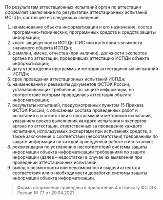 По результатам аттестационных испытаний орган по аттестации оформляет заключение по результатам аттестационных испытаний ИСПДн, состоящее из следующих сведений:
1. наименование объекта информатизации и его назначение, состав программно-технических, программных средств и средств защиты информации;
2. класс защищенности ИСПДн (ГИС или категория значимости значимого объекта ИСПДн);
3. фамилии, имена, отчества (при наличии), должности экспертов органа по аттестации, проводивших аттестацию ИСПДн объекта информатизации;
4. дату утверждения программы и методик аттестационных испытаний ИСПДн;
5. срок проведения аттестационных испытаний ИСПДн;
6. наименования и реквизиты документов ФСТЭК России, устанавливающих требования по защите информации, на соответствие которым проводилась аттестация объекта информатизации;
7. результаты испытаний, предусмотренных пунктом 15 Приказа ФСТЭК России, с описанием состава проведенных работ и испытаний в соответствии с программой и методикой испытаний, указанием сроков выполнения каждого испытания и экспертов органа по аттестации, ответственных за проведение каждого испытания, используемых экспертами при испытаниях средств, а также заключение о соответствии (несоответствии) требованиям по защите информации по каждой проведенной работе и испытанию;
8. рекомендации по устранению несоответствий системы защиты информации объекта информатизации требованиям по защите информации (далее – недостатки) в случае их выявления при проведении аттестационных испытаний;
9. вывод о возможности или невозможности выдачи аттестата соответствия или о необходимости доработки системы защиты информации объекта информатизации.

> Форма оформления приведена в приложении 4 к Приказу ФСТЭК России № 77 от 29.04.2021
